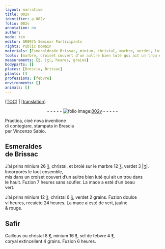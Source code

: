 ```yaml
---
layout: narrative
title: 002v
identifier: p-002v
folio: 002v
annotation: no
author:
mode: tcn
editor: GR8975 Seminar Participants
rights: Public Domain
materials: [Esmeraldesde Brissac, minium, christal, marbre, verdet, luté, Safir, Caillous, sel de febvre, coryal]
tools: [marbre, croiset couvert d’un aultre bien luté qui ait un trou dans, le hault]
measurements: [℥, |ʒ|, heures, grains]
bodyparts: []
places: [Brescia, Brissac]
plants: []
professions: [febvre]
environments: []
animals: []
---
```


 <p><a href="{{ site.baseurl }}/normalized/">[TOC]</a> | <a href="{{ site.baseurl }}/texts/p-002v_tl/" target="_blank">[translation]</a></p><div class="folio" align="center">- - - - - <a href="http://gallica.bnf.fr/ark:/12148/btv1b10500001g/f10.image" target="_blank"><img src="https://cu-mkp.github.io/2017-workshop-edition/assets/photo-icon.png" alt="folio image: " style="display:inline-block; margin-bottom:-3px;"/>002v</a> - - - - - </div>  
  
Practica, cioè nova inventione<br/>di contegiare, stampata in <span class="pl">Brescia</span><br/> per Vincenzo Sabio.
 
 
  

## <span class="add"><span class="m">Esmeraldes<br/>de <span class="pl">Brissac</span></span></span>

 
J’ai prins <span class="m">miniu<span class="exp">m</span></span> 26 <span class="ms">℥</span>, <span class="m"><span class="exp">christ</span>al</span>, <span class="add"><span class="ill"></span> et broié sur le <span class="tl"><span class="m">marbre</span></span></span> 12 <span class="ms">℥</span>, <span class="m">v<span class="exp">er</span>det</span> 3 <span class="ms">|ʒ|</span>. Incorporé<span class="add">s</span> le tout ensemble,<br/> mis dans un <span class="tl"><span class="exp">crois</span>et couvert d’un a<span class="exp">ultr</span>e bien <span class="m">luté</span> qui ai<span class="add">t</span> un trou dans<br/></span> <span class="tl">le hault</span>. Fuzion 7 <span class="ms"><span class="tmp">heures</span></span> sans soufler. La mace a esté d’un beau<br/> v<span class="exp">er</span>t.
 
J’ai prins <span class="m">miniu<span class="exp">m</span></span> 12 <span class="ms">℥</span>, <span class="m"><span class="exp">christ</span>al</span> 6 <span class="ms">℥</span>, <span class="m">v<span class="exp">er</span>det</span> 2 <span class="ms">grains</span>. Fuzion doulce<br/> vi <span class="ms"><span class="tmp">heures</span></span>, recuicte 24 <span class="ms"><span class="tmp">heures</span></span>. La mace a esté de v<span class="exp">er</span>t, jaulne<br/> & rouge.
 
 
  

## <span class="m">Safir</span>

 
<span class="m">Caillous</span> ou <span class="m"><span class="exp">christ</span>al</span> 8 <span class="ms">℥</span>, <span class="m">miniu<span class="exp">m</span></span> 16 <span class="ms">℥</span>, <span class="m">sel de <span class="pro">febvre</span></span> 4 <span class="ms">℥</span>,<br/> <span class="unc"><span class="m">coryal</span></span> extincellent 4 <span class="ms">grains</span>. Fuzion <span class="unc">6</span> <span class="ms"><span class="tmp">heures</span></span>.
 
 